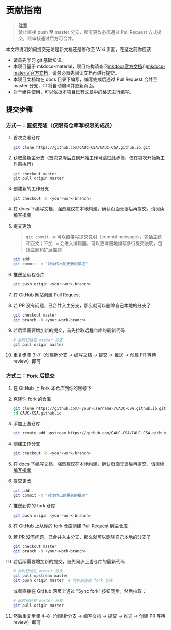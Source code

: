 # 贡献指南

> **注意**  
> 禁止直接 push 至 master 分支，所有更改必须通过 Pull Request 方式提交，经审核通过后方可合并。

本文将说明如何提交无论是新文档还是修改至 Wiki 页面，在这之前你应该

- 请首先学习 git 基础知识。
- 本项目基于 mkdocs-material，项目结构请查阅[mkdocs官方文档](https://mkdocs.org.cn/)和[mkdocs-material官方文档](https://squidfunk.github.io/mkdocs-material/)，请务必首先阅读文档再进行提交。
- 本项目文档均在 docs 目录下编写，编写完成后通过 Pull Request 合并至 master 分支，CI 将自动编译并更新页面。
- 对于组件使用，可以依据本项目已有文章中的格式进行编写。

## 提交步骤

### 方式一：直接克隆（仅限有仓库写权限的成员）

1. 首次克隆仓库

    ```bash
    git clone https://github.com/CAUC-CSA/CAUC-CSA.github.io.git
    ```

2. 获取最新主分支（首次克隆后立刻开始工作可跳过此步骤，仅在每次开始新工作前执行）

    ```bash
    git checkout master
    git pull origin master
    ```

3. 创建新的工作分支

    ```bash
    git checkout -b <your-work-branch>
    ```

4. 在 docs 下编写文档，强烈建议在本地构建，确认页面无误后再提交，请阅读[编写指南](writing.md)

5. 提交更改

    > `git commit -m` 可以直接写提交说明（commit message），包括主题和正文；不加 `-m` 会进入编辑器，可以更详细地编写多行提交说明，包括主题和扩展描述

    ```bash
    git add .
    git commit -m "对你作出的更新的描述"
    ```

6. 推送至远程仓库

    ```bash
    git push origin <your-work-branch>
    ```

7. 在 GitHub 网站创建 Pull Request

8. 若 PR 没有问题，已合并入主分支，那么就可以删除自己本地的分支了

    ```bash
    git checkout master
    git branch -D <your-work-branch>
    ```

9. 若后续需要增加新的提交，首先拉取远程仓库的最新代码

    ```bash
    # 此时已经在 master 分支
    git pull origin master
    ```

10. 重复步骤 3~7（创建新分支 → 编写文档 → 提交 → 推送 → 创建 PR 等待 review）即可

### 方式二：Fork 后提交

1. 在 GitHub 上 Fork 本仓库到你的账号下

2. 克隆你 fork 的仓库

    ```bash
    git clone https://github.com/<your-username>/CAUC-CSA.github.io.git
    cd CAUC-CSA.github.io
    ```

3. 添加上游仓库

    ```bash
    git remote add upstream https://github.com/CAUC-CSA/CAUC-CSA.github.io.git
    ```

4. 创建工作分支

    ```bash
    git checkout -b <your-work-branch>
    ```

5. 在 docs 下编写文档，强烈建议在本地构建，确认页面无误后再提交，请阅读[编写指南](writing.md)

6. 提交更改

    ```bash
    git add .
    git commit -m "对你作出的更新的描述"
    ```

7. 推送到你的 fork 仓库

    ```bash
    git push origin <your-work-branch>
    ```

8. 在 GitHub 上从你的 fork 仓库创建 Pull Request 到主仓库

9. 若 PR 没有问题，已合并入主分支，那么就可以删除自己本地的分支了

    ```bash
    git checkout master
    git branch -D <your-work-branch>
    ```

10. 若后续需要增加新的提交，首先同步上游仓库的最新代码

    ```bash
    # 此时已经在 master 分支
    git pull upstream master
    git push origin master  # 同步到你的 fork 仓库
    ```

    或者直接在 GitHub 网页上通过 "Sync fork" 按钮同步，然后拉取：

    ```bash
    # 此时已经在 master 分支
    git pull origin master
    ```

11. 然后重复步骤 4~8（创建新分支 → 编写文档 → 提交 → 推送 → 创建 PR 等待 review）即可
